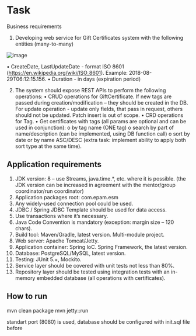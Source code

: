 # Task

Business requirements
1.	Developing web service for Gift Certificates system with the following entities (many-to-many)

   ![image](https://github.com/EDyugaeva/GiftCertificateApp/assets/94297798/00322936-e238-4421-be22-3069b70dde9a)

 
•	CreateDate, LastUpdateDate - format ISO 8601 (https://en.wikipedia.org/wiki/ISO_8601). Example: 2018-08-29T06:12:15.156.
•	Duration - in days (expiration period)

2. The system should expose REST APIs to perform the following operations:
•	CRUD operations for GiftCertificate. If new tags are passed during creation/modification – they should be created in the DB. For update operation - update only fields, that pass in request, others should not be updated. Patch insert is out of scope.
•	CRD operations for Tag.
•	Get certificates with tags (all params are optional and can be used in conjunction):
o	by tag name (ONE tag)
o	search by part of name/description (can be implemented, using DB function call)
o	sort by date or by name ASC/DESC (extra task: implement ability to apply both sort type at the same time).


## Application requirements
1.	JDK version: 8 – use Streams, java.time.*, etc. where it is possible. (the JDK version can be increased in agreement with the mentor/group coordinator/run coordinator)
2.	Application packages root: com.epam.esm
3.	Any widely-used connection pool could be used.
4.	JDBC / Spring JDBC Template should be used for data access.
5.	Use transactions where it’s necessary.
6.	Java Code Convention is mandatory (exception: margin size – 120 chars).
7.	Build tool: Maven/Gradle, latest version. Multi-module project.
8.	Web server: Apache Tomcat/Jetty.
9.	Application container: Spring IoC. Spring Framework, the latest version.
10.	Database: PostgreSQL/MySQL, latest version.
11.	Testing: JUnit 5.+, Mockito.
12.	Service layer should be covered with unit tests not less than 80%.
13.	Repository layer should be tested using integration tests with an in-memory embedded database (all operations with certificates).


## How to run
mvn clean package
mvn jetty::run


standart port (8080) is used,
database should be configured with init.sql file before
